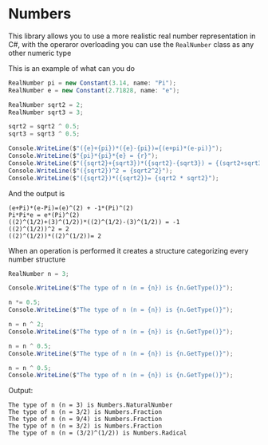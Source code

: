 # Numbers
This library allows you to use a more realistic real number representation in C#, with the operaror overloading you can use the `RealNumber` class as any other numeric type

This is an example of what can you do
```C#
RealNumber pi = new Constant(3.14, name: "Pi");
RealNumber e = new Constant(2.71828, name: "e");

RealNumber sqrt2 = 2;
RealNumber sqrt3 = 3;

sqrt2 = sqrt2 ^ 0.5;
sqrt3 = sqrt3 ^ 0.5;

Console.WriteLine($"({e}+{pi})*({e}-{pi})={(e+pi)*(e-pi)}");
Console.WriteLine($"{pi}*{pi}*{e} = {r}");
Console.WriteLine($"({sqrt2}+{sqrt3})*({sqrt2}-{sqrt3}) = {(sqrt2+sqrt3)*(sqrt2-sqrt3)}");
Console.WriteLine($"({sqrt2})^2 = {sqrt2^2}");
Console.WriteLine($"({sqrt2})*({sqrt2})= {sqrt2 * sqrt2}");
```
And the output is
```console
(e+Pi)*(e-Pi)=(e)^(2) + -1*(Pi)^(2)
Pi*Pi*e = e*(Pi)^(2)
((2)^(1/2)+(3)^(1/2))*((2)^(1/2)-(3)^(1/2)) = -1
((2)^(1/2))^2 = 2
((2)^(1/2))*((2)^(1/2))= 2
```
When an operation is performed it creates a structure categorizing every number structure
```C#
RealNumber n = 3;

Console.WriteLine($"The type of n (n = {n}) is {n.GetType()}");

n *= 0.5;
Console.WriteLine($"The type of n (n = {n}) is {n.GetType()}");

n = n ^ 2;
Console.WriteLine($"The type of n (n = {n}) is {n.GetType()}");

n = n ^ 0.5;
Console.WriteLine($"The type of n (n = {n}) is {n.GetType()}");

n = n ^ 0.5;
Console.WriteLine($"The type of n (n = {n}) is {n.GetType()}");
```
Output:
```console
The type of n (n = 3) is Numbers.NaturalNumber
The type of n (n = 3/2) is Numbers.Fraction
The type of n (n = 9/4) is Numbers.Fraction
The type of n (n = 3/2) is Numbers.Fraction
The type of n (n = (3/2)^(1/2)) is Numbers.Radical
```
